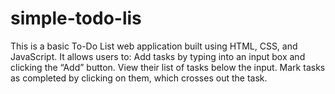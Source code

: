 # simple-todo-lis
This is a basic To-Do List web application built using HTML, CSS, and JavaScript. It allows users to:  Add tasks by typing into an input box and clicking the “Add” button.  View their list of tasks below the input.  Mark tasks as completed by clicking on them, which crosses out the task.
